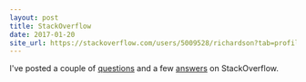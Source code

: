 ```yaml
---
layout: post
title: StackOverflow
date: 2017-01-20
site_url: https://stackoverflow.com/users/5009528/richardson?tab=profile
---
```

I've posted a couple of <a href="https://stackoverflow.com/users/5009528/richardson?tab=questions" target="_blank" alt="questions" title="questions">questions</a> and a few <a href="https://stackoverflow.com/users/5009528/richardson?tab=answers" target="_blank" alt="answers" title="answers">answers</a> on StackOverflow.
